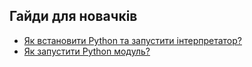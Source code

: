 ## Гайди для новачків
* [Як встановити Python та запустити інтерпретатор?](guides/install_python/install_python.md)
* [Як запустити Python модуль?](guides/run_python/run_python.md)
